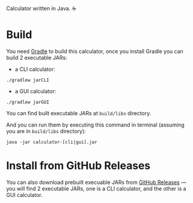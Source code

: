 Calculator written in Java. ☕
# Build
You need [Gradle](https://gradle.org/install/) to build this calculator, once you install Gradle you can build 2 executable JARs:

- a CLI calculator:
```
./gradlew jarCLI
```
- a GUI calculator:
```
./gradlew jarGUI
```

You can find built executable JARs at `build/libs` directory.

And you can run them by executing this command in terminal (assuming you are in `build/libs` directory):
```
java -jar calculator-[cli|gui].jar
```
# Install from GitHub Releases
You can also download prebuilt execuable JARs from [GitHub Releases](https://github.com/aalaqily/calculator-java/releases) — you will find 2 executable JARs, one is a CLI calculator, and the other is a GUI calculator.
